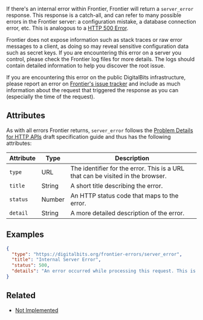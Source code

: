 If there's an internal error within Frontier, Frontier will return a
`server_error` response.  This response is a catch-all, and can refer to many
possible errors in the Frontier server: a configuration mistake, a database
connection error, etc. This is analogous to a
[HTTP 500 Error](https://developer.mozilla.org/en-US/docs/Web/HTTP/Response_codes).

Frontier does not expose information such as stack traces or raw error messages
to a client, as doing so may reveal sensitive configuration data such as secret
keys. If you are encountering this error on a server you control, please check the
Frontier log files for more details. The logs should contain detailed
information to help you discover the root issue.

If you are encountering this error on the public DigitalBits infrastructure, please
report an error on [Frontier's issue tracker](https://github.com/digitalbits/go/issues)
and include as much information about the request that triggered the response
as you can (especially the time of the request).

## Attributes

As with all errors Frontier returns, `server_error` follows the
[Problem Details for HTTP APIs](https://tools.ietf.org/html/draft-ietf-appsawg-http-problem-00)
draft specification guide and thus has the following attributes:

| Attribute   | Type   | Description                                                                     |
| ----------- | ------ | ------------------------------------------------------------------------------- |
| `type`      | URL    | The identifier for the error.  This is a URL that can be visited in the browser.|
| `title`     | String | A short title describing the error.                                             |
| `status`    | Number | An HTTP status code that maps to the error.                                     |
| `detail`    | String | A more detailed description of the error.                                       |

## Examples
```json
{
  "type": "https://digitalbits.org/frontier-errors/server_error",
  "title": "Internal Server Error",
  "status": 500,
  "details": "An error occurred while processing this request. This is usually due to a bug within the server software. Trying this request again may succeed if the bug is transient, otherwise please report this issue to the issue tracker at: https://github.com/digitalbits/go/issues. Please include this response in your issue."
}
```

## Related

- [Not Implemented](./not-implemented.md)
